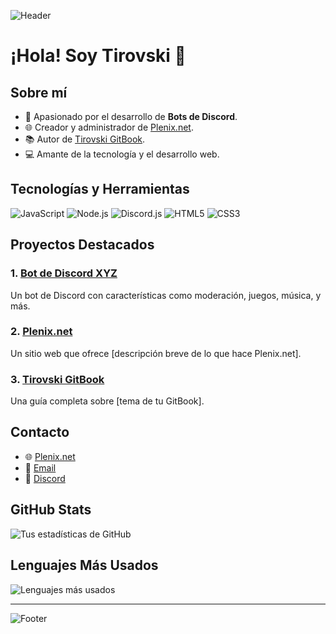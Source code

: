 ![Header](https://your-image-url.com)

# ¡Hola! Soy Tirovski 👋

## Sobre mí
- 🤖 Apasionado por el desarrollo de **Bots de Discord**.
- 🌐 Creador y administrador de [Plenix.net](https://plenix.net).
- 📚 Autor de [Tirovski GitBook](https://tirovski.gitbook.io/tirovski/).
- 💻 Amante de la tecnología y el desarrollo web.

## Tecnologías y Herramientas
![JavaScript](https://img.shields.io/badge/JavaScript-ES6+-F7DF1E?style=flat&logo=javascript&logoColor=black)
![Node.js](https://img.shields.io/badge/Node.js-339933?style=flat&logo=node.js&logoColor=white)
![Discord.js](https://img.shields.io/badge/Discord.js-7289DA?style=flat&logo=discord&logoColor=white)
![HTML5](https://img.shields.io/badge/HTML5-E34F26?style=flat&logo=html5&logoColor=white)
![CSS3](https://img.shields.io/badge/CSS3-1572B6?style=flat&logo=css3&logoColor=white)

## Proyectos Destacados
### 1. [Bot de Discord XYZ](https://github.com/Tirovsky/bot-discord-xyz)
Un bot de Discord con características como moderación, juegos, música, y más.

### 2. [Plenix.net](https://plenix.net)
Un sitio web que ofrece [descripción breve de lo que hace Plenix.net].

### 3. [Tirovski GitBook](https://tirovski.gitbook.io/tirovski/)
Una guía completa sobre [tema de tu GitBook].

## Contacto
- 🌐 [Plenix.net](https://plenix.net)
- 📧 [Email](mailto:tirovski.info@gmail.com)
- 💬 [Discord](https://discord.gg/sMUuFGTzap)

## GitHub Stats
![Tus estadísticas de GitHub](https://github-readme-stats.vercel.app/api?username=Tirovsky&show_icons=true&theme=radical)

## Lenguajes Más Usados
![Lenguajes más usados](https://github-readme-stats.vercel.app/api/top-langs/?username=Tirovsky&layout=compact&theme=radical)

---

![Footer](https://your-footer-image-url.com)
